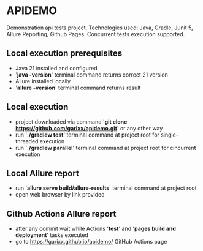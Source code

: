 # APIDEMO


Demonstration api tests project.
Technologies used: Java, Gradle, Junit 5, Allure Reporting, Github Pages. Concurrent tests execution supported.

## Local execution prerequisites

- Java 21 installed and configured
- '**java -version**' terminal command returns correct 21 version
- Allure installed locally
- '**allure -version**' terminal command returns result

## Local execution
- project downloaded via command '**git clone https://github.com/garixx/apidemo.git**' or any other way
- run '**./gradlew test**' terminal command at project root for single-threaded execution
- run '**./gradlew parallel**' terminal command at project root for cincurrent execution

## Local Allure report
- run '**allure serve build/allure-results**' terminal command at project root
- open web browser by link provided

## Github Actions Allure report
- after any commit wait while Actions '**test**' and '**pages build and deployment**' tasks executed
- go to https://garixx.github.io/apidemo/ GitHub Actions page
  
